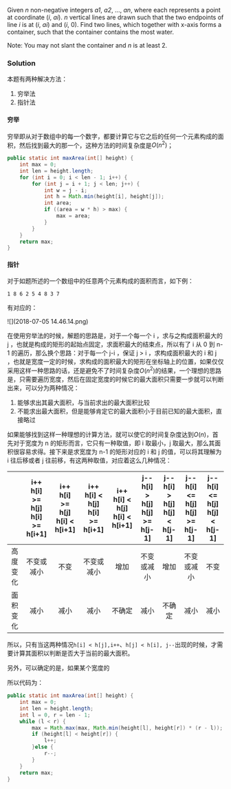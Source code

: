 Given *n* non-negative integers *a1*, *a2*, ..., *an*, where each represents a point at coordinate (*i*, *ai*). *n* vertical lines are drawn such that the two endpoints of line *i* is at (*i*, *ai*) and (*i*, 0). Find two lines, which together with x-axis forms a container, such that the container contains the most water.

Note: You may not slant the container and *n* is at least 2.

### Solution

本题有两种解决方法：

1.  穷举法
2.  指针法

#### 穷举

穷举即从对于数组中的每一个数字，都要计算它与它之后的任何一个元素构成的面积，然后找到最大的那一个，这种方法的时间复杂度是$O(n^2)$；

```java
public static int maxArea(int[] height) {
    int max = 0;
    int len = height.length;
    for (int i = 0; i < len - 1; i++) {
        for (int j = i + 1; j < len; j++) {
            int w = j - i;
            int h = Math.min(height[i], height[j]);
            int area;
            if ((area = w * h) > max) {
                max = area;
            }
        }
    }
    return max;
}
```



#### 指针

对于如题所述的一个数组中的任意两个元素构成的面积而言，如下例：

```
1 8 6 2 5 4 8 3 7
```

有对应的：

![](2018-07-05 14.46.14.png)

在使用穷举法的时候，解题的思路是，对于一个每一个 i ，求与之构成面积最大的 j ，也就是构成的矩形的起始点固定，求面积最大的结束点，所以有了 i 从 0 到 n-1 的遍历，那么换个思路：对于每一个 j-i ，保证 j > i ，求构成面积最大的 i 和 j ，也就是宽度一定的时候，求构成的面积最大的矩形在坐标轴上的位置，如果仅仅采用这样一种思路的话，还是避免不了时间复杂度$O(n^2)$的结果，一个理想的思路是，只需要遍历宽度，然后在固定宽度的时候它的最大面积只需要一步就可以判断出来，可以分为两种情况：

1.  能够求出其最大面积，与当前求出的最大面积比较
2.  不能求出最大面积，但是能够肯定它的最大面积小于目前已知的最大面积，直接略过

如果能够找到这样一种理想的计算方法，就可以使它的时间复杂度达到$O(n)$，首先对于宽度为 n 的矩形而言，它只有一种取值，即 i 取最小，j 取最大，那么其面积很容易求得。接下来是求宽度为 n-1 的矩形对应的 i 和 j 的值，可以将其理解为 i 往后移或者 j 往前移，有这两种取值，对应着这么几种情况：

|          | i++<br />h[i] >= h[j]<br />h[i] >= h[i+1] | i++<br />h[i] >= h[j]<br />h[i] < h[i+1] | i++<br />h[i] <  h[j]<br />h[i] >= h[i+1] | i++<br />h[i] < h[j]<br />h[i] < h[i+1] | j--<br />h[i] > h[j]<br />h[j] >= h[j-1] | j--<br />h[i] > h[j]<br />h[j] < h[j-1] | j--<br />h[i] <= h[j]<br />h[j] >= h[j-1] | j--<br />h[i] <= h[j]<br />h[j] < h[j-1] |
| :------: | :---------------------------------------: | :--------------------------------------: | :---------------------------------------: | :-------------------------------------: | :--------------------------------------: | :-------------------------------------: | :---------------------------------------: | :--------------------------------------: |
| 高度变化 |                不变或减小                 |                   不变                   |                不变或减小                 |                  增加                   |                不变或减小                |                  增加                   |                不变或减小                 |                   不变                   |
| 面积变化 |                   减小                    |                   减小                   |                   减小                    |                 不确定                  |                   减小                   |                 不确定                  |                   减小                    |                   减小                   |

所以，只有当这两种情况`h[i] < h[j],i++`、`h[j] < h[i], j--`出现的时候，才需要计算其面积以判断是否大于当前的最大面积。

另外，可以确定的是，如果某个宽度的

所以代码为：

```java
public static int maxArea(int[] height) {
    int max = 0;
    int len = height.length;
    int l = 0, r = len - 1;
    while (l < r) {
        max = Math.max(max, Math.min(height[l], height[r]) * (r - l));
        if (height[l] < height[r]) {
            l++;
        }else {
            r--;
        }
    }
    return max;
}
```